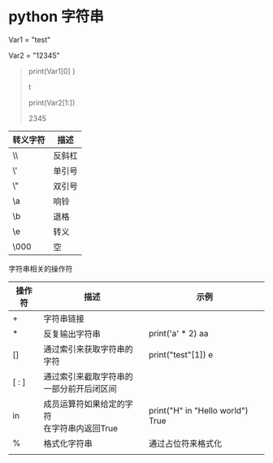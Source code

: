 # python 字符串

Var1 = "test"

Var2 = "12345"

> print(Var1[0] )
>
> t
>
> print(Var2[1:])
>
> 2345



| 转义字符 | 描述   |
| -------- | ------ |
| \\\      | 反斜杠 |
| \\'      | 单引号 |
| \\"      | 双引号 |
| \a       | 响铃   |
| \b       | 退格   |
| \e       | 转义   |
| \000     | 空     |

字符串相关的操作符

| 操作符 | 描述                                             | 示例                             |
| ------ | ------------------------------------------------ | -------------------------------- |
| +      | 字符串链接                                       |                                  |
| *      | 反复输出字符串                                   | print('a' * 2) aa                |
| []     | 通过索引来获取字符串的字符                       | print("test"[1]) e               |
| [ : ]  | 通过索引来截取字符串的<br />一部分前开后闭区间   |                                  |
| in     | 成员运算符如果给定的字符<br />在字符串内返回True | print("H" in "Hello world") True |
| %      | 格式化字符串                                     | 通过占位符来格式化               |
|        |                                                  |                                  |



